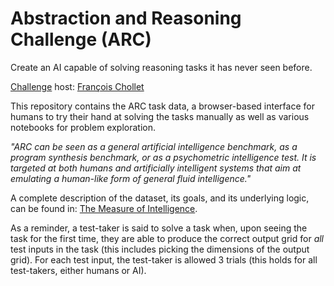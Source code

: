 # Abstraction and Reasoning Challenge (ARC)
Create an AI capable of solving reasoning tasks it has never seen before.

[Challenge](https://www.kaggle.com/c/abstraction-and-reasoning-challenge/overview) host: [François Chollet](https://github.com/fchollet/)

This repository contains the ARC task data, a browser-based interface for humans to try their hand at solving the tasks manually as well as various notebooks for problem exploration.

*"ARC can be seen as a general artificial intelligence benchmark, as a program synthesis benchmark, or as a psychometric intelligence test. It is targeted at both humans and artificially intelligent systems that aim at emulating a human-like form of general fluid intelligence."*

A complete description of the dataset, its goals, and its underlying logic, can be found in: [The Measure of Intelligence](https://arxiv.org/abs/1911.01547).

As a reminder, a test-taker is said to solve a task when, upon seeing the task for the first time, they are able to produce the correct output grid for *all* test inputs in the task (this includes picking the dimensions of the output grid). For each test input, the test-taker is allowed 3 trials (this holds for all test-takers, either humans or AI).